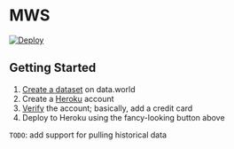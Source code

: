 # MWS

[![Deploy](https://www.herokucdn.com/deploy/button.svg)](https://heroku.com/deploy?template=https://github.com/datadotworld/heroku-dw-mws-connector)

## Getting Started

1. [Create a dataset](https://data.world/create-a-dataset) on data.world
2. Create a [Heroku](https://www.heroku.com) account
3. [Verify](https://heroku.com/verify) the account; basically, add a credit card
4. Deploy to Heroku using the fancy-looking button above

`TODO`: add support for pulling historical data
